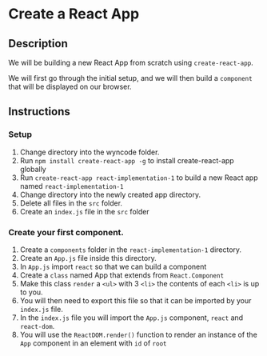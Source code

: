 # Create a React App

## Description
We will be building a new React App from scratch using ```create-react-app```.

We will first go through the initial setup, and we will then build a ```component``` that will be displayed on our browser.

## Instructions

### Setup
1. Change directory into the wyncode folder.
3. Run ```npm install create-react-app -g``` to install create-react-app globally
2. Run ```create-react-app react-implementation-1``` to build a new React app named ```react-implementation-1```
3. Change directory into the newly created app directory.
4. Delete all files in the ```src``` folder.
5. Create an ```index.js``` file in the ```src``` folder

### Create your first component.

1. Create a ```components``` folder in the ```react-implementation-1``` directory.
2. Create an ```App.js``` file inside this directory.
3. In ```App.js``` import ```react``` so that we can build a component
4. Create a ```class``` named App that extends from ```React.Component```
5. Make this class ```render``` a ```<ul>``` with 3 ```<li>``` the contents of each ```<li>``` is up to you.
6. You will then need to export this file so that it can be imported by your ```index.js``` file.
7. In the ```index.js``` file you will import the ```App.js``` component, ```react``` and ```react-dom```.
8. You will use the ```ReactDOM.render()``` function to render an instance of the ```App``` component in an element with ```id``` of ```root```

